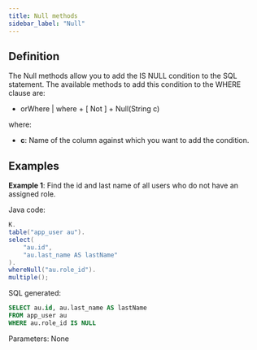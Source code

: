 ```yaml
---
title: Null methods
sidebar_label: "Null"
---
```


## Definition

The Null methods allow you to add the IS NULL condition to the SQL statement. The available methods to add this condition to the WHERE clause are:

- orWhere | where + [ Not ] + Null(String c)

where:

- **c**: Name of the column against which you want to add the condition.

## Examples

**Example 1**: Find the id and last name of all users who do not have an assigned role.

Java code:

```java showLineNumbers
K.
table("app_user au").
select(
    "au.id",
    "au.last_name AS lastName"
).
whereNull("au.role_id").
multiple();
```

SQL generated:

```sql showLineNumbers
SELECT au.id, au.last_name AS lastName
FROM app_user au
WHERE au.role_id IS NULL
```

Parameters: None